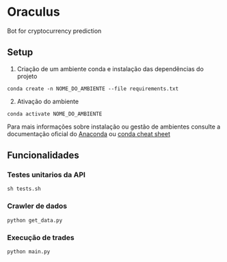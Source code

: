 # Oraculus

Bot for cryptocurrency prediction

## Setup

1. Criação de um ambiente conda e instalação das dependências do projeto

```shell
conda create -n NOME_DO_AMBIENTE --file requirements.txt
```

2. Ativação do ambiente 

```shell
conda activate NOME_DO_AMBIENTE
```

Para mais informações sobre instalação ou gestão de ambientes consulte a documentação oficial do [Anaconda](https://docs.anaconda.com/free/anaconda/install/windows/) ou [conda cheat sheet](https://docs.conda.io/projects/conda/en/latest/_downloads/843d9e0198f2a193a3484886fa28163c/conda-cheatsheet.pdf)

## Funcionalidades

### Testes unitarios da API

```shell
sh tests.sh
```

### Crawler de dados

```shell
python get_data.py
```

### Execução de trades

```shell
python main.py
```
